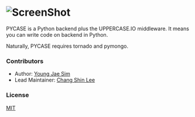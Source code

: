 # ![ScreenShot](https://raw.githubusercontent.com/UPPERCASE-Series/PYCASE/master/LOGO.png)

PYCASE is a Python backend plus the UPPERCASE.IO middleware.
It means you can write code on backend in Python.

Naturally, PYCASE requires tornado and pymongo.

### Contributors

 * Author: [Young Jae Sim](https://github.com/Hanul)
 * Lead Maintainer: [Chang Shin Lee](https://github.com/iasandcb)

### License
[MIT](LICENSE)

